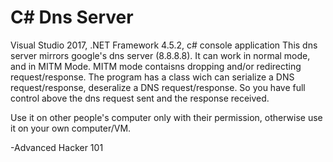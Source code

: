 # C# Dns Server
Visual Studio 2017, .NET Framework 4.5.2, c# console application
This dns server mirrors google's dns server (8.8.8.8).
It can work in normal mode, and in MITM Mode.
MITM mode contaisns dropping and/or redirecting request/response.
The program has a class wich can serialize a DNS request/response, deseralize a DNS request/response.
So you have full control above the dns request sent and the response received.

Use it on other people's computer only with their permission, otherwise use it on your own computer/VM.

-Advanced Hacker 101
